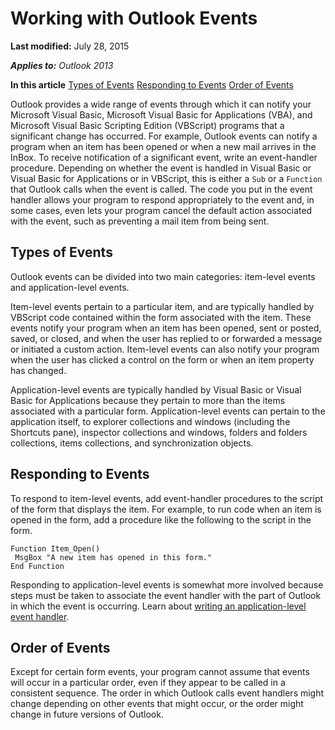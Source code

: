
# Working with Outlook Events

 **Last modified:** July 28, 2015

 _**Applies to:** Outlook 2013_

 **In this article**
 [Types of Events](#sectionSection0)
 [Responding to Events](#sectionSection1)
 [Order of Events](#sectionSection2)


 Outlook provides a wide range of events through which it can notify your Microsoft Visual Basic, Microsoft Visual Basic for Applications (VBA), and Microsoft Visual Basic Scripting Edition (VBScript) programs that a significant change has occurred. For example, Outlook events can notify a program when an item has been opened or when a new mail arrives in the InBox.
To receive notification of a significant event, write an event-handler procedure. Depending on whether the event is handled in Visual Basic or Visual Basic for Applications or in VBScript, this is either a  `Sub` or a `Function` that Outlook calls when the event is called. The code you put in the event handler allows your program to respond appropriately to the event and, in some cases, even lets your program cancel the default action associated with the event, such as preventing a mail item from being sent.

## Types of Events
<a name="sectionSection0"> </a>

Outlook events can be divided into two main categories: item-level events and application-level events.

Item-level events pertain to a particular item, and are typically handled by VBScript code contained within the form associated with the item. These events notify your program when an item has been opened, sent or posted, saved, or closed, and when the user has replied to or forwarded a message or initiated a custom action. Item-level events can also notify your program when the user has clicked a control on the form or when an item property has changed.

Application-level events are typically handled by Visual Basic or Visual Basic for Applications because they pertain to more than the items associated with a particular form. Application-level events can pertain to the application itself, to explorer collections and windows (including the Shortcuts pane), inspector collections and windows, folders and folders collections, items collections, and synchronization objects.


## Responding to Events
<a name="sectionSection1"> </a>

To respond to item-level events, add event-handler procedures to the script of the form that displays the item. For example, to run code when an item is opened in the form, add a procedure like the following to the script in the form.


```
Function Item_Open() 
 MsgBox "A new item has opened in this form." 
End Function
```

Responding to application-level events is somewhat more involved because steps must be taken to associate the event handler with the part of Outlook in which the event is occurring. Learn about  [writing an application-level event handler](6ca0a0fa-1cda-c052-4dee-1055cceb2b28.md).


## Order of Events
<a name="sectionSection2"> </a>

Except for certain form events, your program cannot assume that events will occur in a particular order, even if they appear to be called in a consistent sequence. The order in which Outlook calls event handlers might change depending on other events that might occur, or the order might change in future versions of Outlook.

